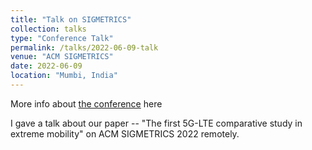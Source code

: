 ```yaml
---
title: "Talk on SIGMETRICS"
collection: talks
type: "Conference Talk"
permalink: /talks/2022-06-09-talk
venue: "ACM SIGMETRICS"
date: 2022-06-09
location: "Mumbi, India"
---
```


More info about [the conference](https://www.sigmetrics.org/sigmetrics2022/) here

I gave a talk about our paper -- "The first 5G-LTE comparative study in extreme mobility" on ACM SIGMETRICS 2022 remotely.